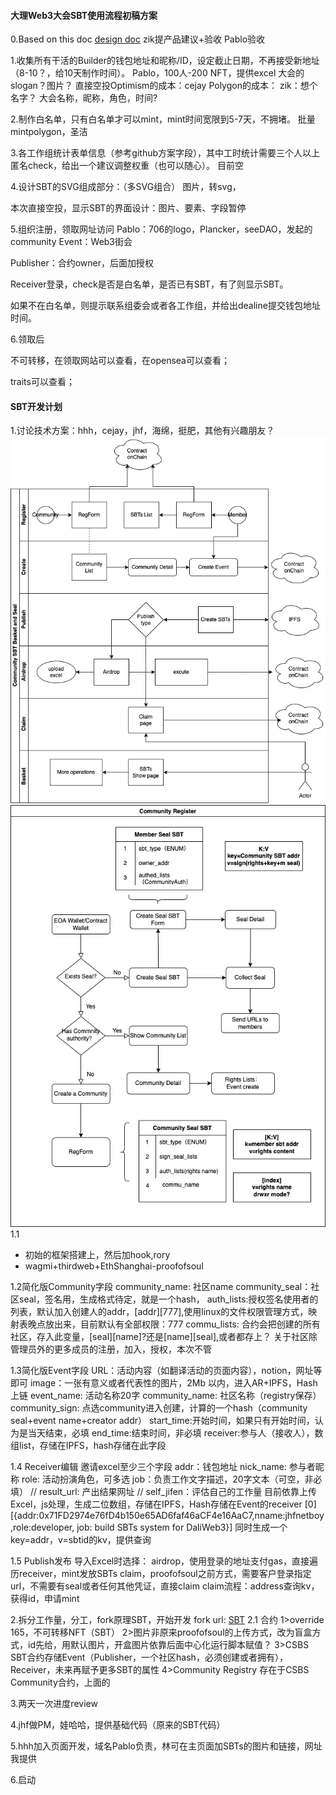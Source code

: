 #### 大理Web3大会SBT使用流程初稿方案
0.Based on this doc [design doc](design.md)
zik提产品建议+验收
Pablo验收

1.收集所有干活的Builder的钱包地址和昵称/ID，设定截止日期，不再接受新地址（8-10？，给10天制作时间）。
Pablo，100人-200 NFT，提供excel
大会的slogan？图片？
直接空投Optimism的成本：cejay
Polygon的成本：
zik：想个名字？
大会名称，昵称，角色，时间?

2.制作白名单，只有白名单才可以mint，mint时间宽限到5-7天，不拥堵。
批量mintpolygon，圣洁

3.各工作组统计表单信息（参考github方案字段），其中工时统计需要三个人以上匿名check，给出一个建议调整权重（也可以随心）。
目前空

4.设计SBT的SVG组成部分：（多SVG组合）
图片，转svg，

本次直接空投，显示SBT的界面设计：图片、要素、字段暂停

5.组织注册，领取网址访问
Pablo：706的logo，Plancker，seeDAO，发起的community
Event：Web3街会

Publisher：合约owner，后面加授权

Receiver登录，check是否是白名单，是否已有SBT，有了则显示SBT。

如果不在白名单，则提示联系组委会或者各工作组，并给出dealine提交钱包地址时间。


6.领取后

不可转移，在领取网站可以查看，在opensea可以查看；

traits可以查看；

#### SBT开发计划

1.讨论技术方案：hhh，cejay，jhf，海绵，挺肥，其他有兴趣朋友？
![flow](CSBS-basic.drawio.png)
![user-case](UserCase.drawio.png)
1.1
+ 初始的框架搭建上，然后加hook,rory
+ wagmi+thirdweb+EthShanghai-proofofsoul

1.2简化版Community字段
community_name: 社区name
community_seal：社区seal，签名用，生成格式待定，就是一个hash，
auth_lists:授权签名使用者的列表，默认加入创建人的addr，[addr][777],使用linux的文件权限管理方式，映射表晚点放出来，目前默认有全部权限：777
commu_lists: 合约会把创建的所有社区，存入此变量，[seal][name]?还是[name][seal],或者都存上？
关于社区除管理员外的更多成员的注册，加入，授权，本次不管


1.3简化版Event字段
URL：活动内容（如翻译活动的页面内容），notion，网址等即可
image：一张有意义或者代表性的图片，2Mb 以内，进入AR+IPFS，Hash上链
event_name: 活动名称20字
community_name: 社区名称（registry保存）
community_sign: 点选community进入创建，计算的一个hash（community seal+event name+creator addr）
start_time:开始时间，如果只有开始时间，认为是当天结束，必填
end_time:结束时间，非必填
receiver:参与人（接收人），数组list，存储在IPFS，hash存储在此字段

1.4 Receiver编辑
邀请excel至少三个字段
addr：钱包地址
nick_name: 参与者昵称
role: 活动扮演角色，可多选
job：负责工作文字描述，20字文本（可空，非必填）
// result_url: 产出结果网址
// self_jifen：评估自己的工作量
目前依靠上传Excel，js处理，生成二位数组，存储在IPFS，Hash存储在Event的receiver
[0][{addr:0x71FD2974e76fD4b150e65AD6faf46aCF4e16AaC7,nname:jhfnetboy,role:developer, job: build SBTs system for DaliWeb3}]
同时生成一个key=addr，v=sbtid的kv，提供查询

1.5 Publish发布
导入Excel时选择：
airdrop，使用登录的地址支付gas，直接遍历receiver，mint发放SBTs
claim，proofofsoul之前方式，需要客户登录指定url，不需要有seal或者任何其他凭证，直接claim
claim流程：address查询kv，获得id，申请mint

2.拆分工作量，分工，fork原理SBT，开始开发
fork url: [SBT](https://github.com/PlanckerLabs/Dalifunia-SBT)
2.1 合约
1>override 165，不可转移NFT（SBT）
2>图片非原来proofofsoul的上传方式，改为盲盒方式，id先给，用默认图片，开盒图片依靠后面中心化运行脚本赋值？
3>CSBS SBT合约存储Event（Publisher，一个社区hash，必须创建或者拥有），Receiver，未来再赋予更多SBT的属性
4>Community Registry 存在于CSBS Community合约，上面的

3.两天一次进度review

4.jhf做PM，娃哈哈，提供基础代码（原来的SBT代码）

5.hhh加入页面开发，域名Pablo负责，林可在主页面加SBTs的图片和链接，网址我提供

6.启动







